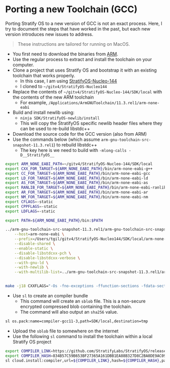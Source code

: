 # Porting a new Toolchain (GCC)


Porting Stratify OS to a new version of GCC is not an exact process. Here, I try to document the steps that have worked in the past, but each new version introduces new issues to address.

> These instructions are tailored for running on MacOS.

- You first need to download the binaries from [ARM](https://developer.arm.com/downloads/-/arm-gnu-toolchain-downloads).
- Use the regular process to extract and install the toolchain on your computer.
- Clone a project that uses Stratify OS and bootstrap it with an existing toolchain that works properly.
  - In this case, I am using [StratifyOS-Nucleo-144](https://github.com/StratifyLabs/StratifyOS-Nucleo144)
  - I cloned to `~/gitv4/StratifyOS-Nucleo144`
- Replace the contents of `~/gitv4/StratifyOS-Nucleo-144/SDK/local` with the contents of the new ARM toolchain
  - For example, `/Applications/ArmGNUToolchain/11.3.rel1/arm-none-eabi`
- Build and install newlib using:
  - `ninja SDK/StratifyOS-newlib/install`
  - This will copy the StratifyOS specific newlib header files where they can be used to re-build libstdc++
- Download the source code for the GCC version (also from ARM)
- Use the commands below (which assume `arm-gnu-toolchain-src-snapshot-11.3.rel1`) to rebuild libstdc++
  - The key here is we need to build with `-mlong-calls -D__StratifyOS__`


```sh
export ARM_NONE_EABI_PATH=~/gitv4/StratifyOS-Nucleo-144/SDK/local
export CXX_FOR_TARGET=${ARM_NONE_EABI_PATH}/bin/arm-none-eabi-g++
export CC_FOR_TARGET=${ARM_NONE_EABI_PATH}/bin/arm-none-eabi-gcc
export LD_FOR_TARGET=${ARM_NONE_EABI_PATH}/bin/arm-none-eabi-ld
export AS_FOR_TARGET=${ARM_NONE_EABI_PATH}/bin/arm-none-eabi-as
export RANLIB_FOR_TARGET=${ARM_NONE_EABI_PATH}/bin/arm-none-eabi-ranlib
export AR_FOR_TARGET=${ARM_NONE_EABI_PATH}/bin/arm-none-eabi-ar
export NM_FOR_TARGET=${ARM_NONE_EABI_PATH}/bin/arm-none-eabi-nm
export CFLAGS=-static 
export CPPFLAGS=-static 
export LDFLAGS=-static

export PATH=${ARM_NONE_EABI_PATH}/bin:$PATH

../arm-gnu-toolchain-src-snapshot-11.3.rel1/arm-gnu-toolchain-src-snapshot-11.3.rel1/libstdc++-v3/configure \
    --host=arm-none-eabi \
    --prefix=/Users/tgil/gitv4/StratifyOS-Nucleo144/SDK/local/arm-none-eabi \
    --disable-shared \
    --enable-static \
    --disable-libstdcxx-pch \
    --disable-libstdcxx-verbose \
    --with-gnu-ld \
    --with-newlib \
    --with-multilib-list=../arm-gnu-toolchain-src-snapshot-11.3.rel1/arm-gnu-toolchain-src-snapshot-11.3.rel1/gcc/config/arm/t-rmprofile

    
make -j18 CXXFLAGS="-Os -fno-exceptions -ffunction-sections -fdata-sections -mlong-calls -D__StratifyOS__" CFLAGS="-Os -ffunction-sections -fdata-sections -mlong-calls -D__StratifyOS__"
```

- Use `sl` to create an compiler bundle
  - This command will create an `sblob` file. This is a non-secure encrypted compressed blob containing the toolchain.
  - The command will also output an `sha256` value.

```sh
sl os.pack:name=compiler-gcc11-3,path=SDK/local,destination=tmp
```

- Upload the `sblob` file to somewhere on the internet
- Use the following `sl` command to install the toolchain within a local Stratify OS project

```sh
export COMPILER_LINK=https://github.com/StratifyLabs/StratifyOS/releases/download/compilerv11/compiler-gcc-11-3.macosx_x86_64_sblob
export COMPILER_HASH=834B57C59B653BF27365A161DBB1EA88B327D8C2BA0DE9AC091D261F5CE7F114
sl cloud.install:compiler,url=${COMPILER_LINK},hash=${COMPILER_HASH},path=SDK/local
```


